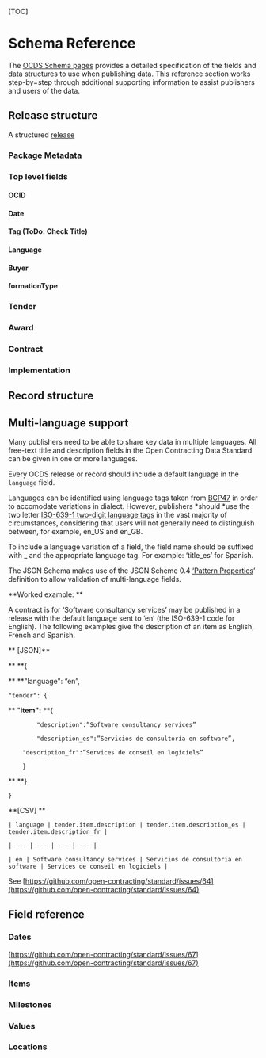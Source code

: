 [TOC]

# Schema Reference

<span class="lead">The [OCDS Schema pages](ToDo) provides a detailed specification of the fields and data structures to use when publishing data. This reference section works step-by=step through additional supporting information to assist publishers and users of the data.</span>

## Release structure

A structured [release](ToDo) 


### Package Metadata


### Top level fields

#### OCID

#### Date

#### Tag (ToDo: Check Title)

#### Language

#### Buyer

#### formationType


### Tender


### Award


### Contract


### Implementation


## Record structure



## Multi-language support

Many publishers need to be able to share key data in multiple languages. All free-text title and description fields in the Open Contracting Data Standard can be given in one or more languages.

Every OCDS release or record should include a default language in the ```language``` field. 

Languages can be identified using language tags taken from [BCP47](http://tools.ietf.org/html/bcp47) in order to accomodate variations in dialect. However, publishers *should *use the two letter [ISO-639-1 two-digit language tags](http://en.wikipedia.org/wiki/List_of_ISO_639-1_codes) in the vast majority of circumstances, considering that users will not generally need to distinguish between, for example, en_US and en_GB. 

To include a language variation of a field, the field name should be suffixed with _ and the appropriate language tag. For example: ‘title_es’ for Spanish.

The JSON Schema makes use of the JSON Scheme 0.4 [‘Pattern Properties](http://spacetelescope.github.io/understanding-json-schema/reference/object.html#pattern-properties)’ definition to allow validation of multi-language fields. 

**Worked example: **

A contract is for ‘Software consultancy services’ may be published in a release with the default language sent to ‘en’ (the ISO-639-1 code for English). The following examples give the description of an item as English, French and Spanish.



**	[JSON]**

**	**{

**	**"language": “en”,

	"tender": {

**	"**item":** **{

			"description":”Software consultancy services”

			"description_es":”Servicios de consultoría en software”,

		"description_fr":”Services de conseil en logiciels”

		}

**	**}

	}

**[CSV] **

	| language | tender.item.description | tender.item.description_es | tender.item.description_fr |

	| --- | --- | --- | --- |

	| en | Software consultancy services | Servicios de consultoría en software | Services de conseil en logiciels |

See [https://github.com/open-contracting/standard/issues/64](https://github.com/open-contracting/standard/issues/64)


## Field reference

### Dates

[https://github.com/open-contracting/standard/issues/67](https://github.com/open-contracting/standard/issues/67) 

### Items

### Milestones

### Values

### Locations





